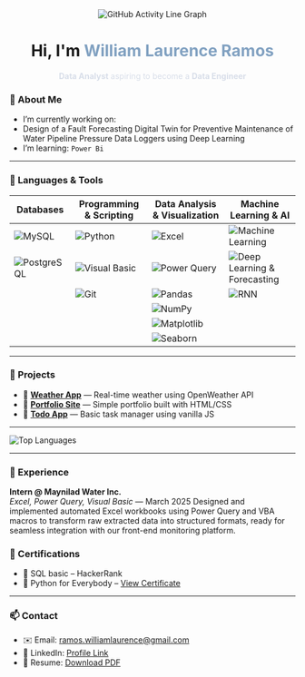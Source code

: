 <div align="center">

<img src="https://github-readme-activity-graph.vercel.app/graph?username=yam-ghub&theme=github-dark&area=true&hide_border=true&custom_title=Contribution+Graph&line=90ee90&point=ffa07a&color=9feaf9" alt="GitHub Activity Line Graph" />

</div>

<h1 align="center"> Hi, I'm <span style="color:#81A1C1;">William Laurence Ramos</span></h1>

<p align="center" style="color:#D8DEE9;">
  <strong>Data Analyst</strong> aspiring to become a <strong>Data Engineer</strong>
</p>


### 🧠 About Me

-  I’m currently working on:
  - Design of a Fault Forecasting Digital Twin for Preventive Maintenance of Water Pipeline Pressure Data Loggers using Deep Learning
-  I’m learning: `Power Bi`

---

### 🔧 Languages & Tools
|  Databases          |  Programming & Scripting      | Data Analysis & Visualization                                  | Machine Learning & AI                                       |
|-----------------------|--------------------------------|------------------------------------------------------------------|---------------------------------------------------------------|
| ![MySQL](https://img.shields.io/badge/MySQL-4479A1?style=for-the-badge&logo=mysql&logoColor=white) | ![Python](https://img.shields.io/badge/Python-3776AB?style=for-the-badge&logo=python&logoColor=white) | ![Excel](https://img.shields.io/badge/Microsoft_Excel-217346?style=for-the-badge&logo=microsoft-excel&logoColor=white) | ![Machine Learning](https://img.shields.io/badge/Machine_Learning-4B6BFB?style=for-the-badge&logo=tensorflow&logoColor=white) |
| ![PostgreSQL](https://img.shields.io/badge/PostgreSQL-316192?style=for-the-badge&logo=postgresql&logoColor=white) | ![Visual Basic](https://img.shields.io/badge/Visual_Basic-5C2D91?style=for-the-badge&logo=visual-basic&logoColor=white) | ![Power Query](https://img.shields.io/badge/Power_Query-F2C811?style=for-the-badge&logo=microsoft-power-bi&logoColor=black) | ![Deep Learning & Forecasting](https://img.shields.io/badge/Deep_Learning-FF6F61?style=for-the-badge&logo=neuralink&logoColor=white)                 |
|                       | ![Git](https://img.shields.io/badge/Git-F05032?style=for-the-badge&logo=git&logoColor=white)  | ![Pandas](https://img.shields.io/badge/Pandas-150458?style=for-the-badge&logo=pandas&logoColor=white) | ![RNN](https://img.shields.io/badge/RNN-4B6BFB?style=for-the-badge&logo=tensorflow&logoColor=white)                                 |
|                       |                                | ![NumPy](https://img.shields.io/badge/NumPy-013243?style=for-the-badge&logo=python&logoColor=white) |                    |
|                       |                                | ![Matplotlib](https://img.shields.io/badge/Matplotlib-F7761E?style=for-the-badge&logo=matplotlib&logoColor=white)                  |                                                               |
|                       |                                | ![Seaborn](https://img.shields.io/badge/Seaborn-0A3661?style=for-the-badge&logo=seaborn&logoColor=white)                          |                                                               |


---

### 📁 Projects

- 🔹 [**Weather App**](https://github.com/yourusername/weather-app) — Real-time weather using OpenWeather API
- 🔹 [**Portfolio Site**](https://yam-ghub-github-io.vercel.app/) — Simple portfolio built with HTML/CSS
- 🔹 [**Todo App**](https://github.com/yourusername/todo-app) — Basic task manager using vanilla JS

---
  <img src="https://github-readme-stats.vercel.app/api/top-langs/?username=yam-ghub&layout=compact&theme=dracula" alt="Top Languages" />

---

### 🧳 Experience

**Intern @ Maynilad Water Inc.**  
*Excel, Power Query, Visual Basic* — March 2025
Designed and implemented automated Excel workbooks using Power Query and VBA macros to transform raw extracted data into structured formats, ready for seamless integration with our front-end monitoring platform.


### 📜 Certifications

- 🥇 SQL basic – HackerRank
- 🐍 Python for Everybody – [View Certificate](https://example.com/python)
---

### 📫 Contact

- ✉️ Email: ramos.williamlaurence@gmail.com 
- 💼 LinkedIn: [Profile Link](https://www.linkedin.com/in/yamramos/)
- 📄 Resume: [Download PDF](https://drive.google.com/file/d/1j1d05B0B-pR4-hYUExb9yLLRaNoJCE4O/view?usp=sharing)
